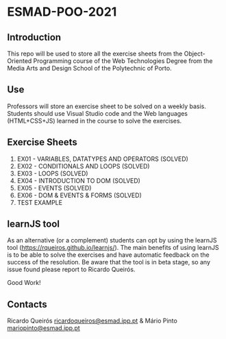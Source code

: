 # ESMAD-POO-2021

## Introduction

This repo will be used to store all the exercise sheets from the Object-Oriented Programming course of the Web Technologies Degree from the Media Arts and Design School of the Polytechnic of Porto.

## Use

Professors will store an exercise sheet to be solved on a weekly basis.
Students should use Visual Studio code and the Web languages (HTML+CSS+JS) learned in the course to solve the exercises. 

## Exercise Sheets

1. EX01 - VARIABLES, DATATYPES AND OPERATORS (SOLVED)
2. EX02 - CONDITIONALS AND LOOPS (SOLVED)
3. EX03 - LOOPS (SOLVED)
4. EX04 - INTRODUCTION TO DOM (SOLVED) 
5. EX05 - EVENTS (SOLVED) 
6. EX06 - DOM & EVENTS & FORMS (SOLVED)
7. TEST EXAMPLE


## learnJS tool

As an alternative (or a complement) students can opt by using the learnJS tool (https://rqueiros.github.io/learnjs/). The main benefits of using learnJS is to be able to solve the exercises and have automatic feedback on the success of the resolution. Be aware that the tool is in beta stage, so any issue found please report to Ricardo Queirós.

Good Work!

## Contacts

Ricardo Queirós <ricardoqueiros@esmad.ipp.pt> & Mário Pinto <mariopinto@esmad.ipp.pt>

